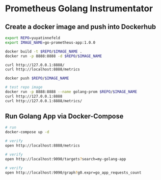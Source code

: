 # Prometheus Golang Instrumentator

## Create a docker image and push into Dockerhub
```bash
export REPO=yuyatinnefeld
export IMAGE_NAME=go-prometheus-app:1.0.0

docker build -t $REPO/$IMAGE_NAME .
docker run -p 8888:8888 -d $REPO/$IMAGE_NAME

curl http://127.0.0.1:8888/
curl http://localhost:8888/metrics

docker push $REPO/$IMAGE_NAME

# test repo image
docker run -p 8888:8888 --name golang-prom $REPO/$IMAGE_NAME
curl http://127.0.0.1:8888
curl http://127.0.0.1:8888/metrics/
```

## Run Golang App via Docker-Compose
```bash
# run
docker-compose up -d

# verify
open http://localhost:8888/metrics

# verify
open http://localhost:9090/targets?search=my-golang-app

# verify
open http://localhost:9090/graph?g0.expr=go_app_requests_count
```
